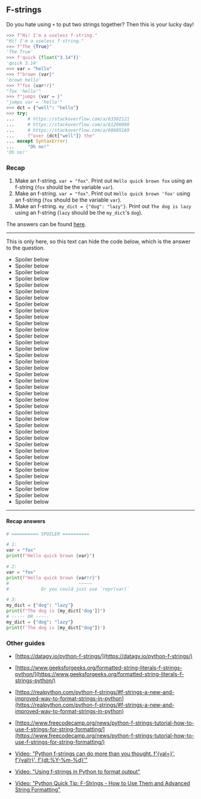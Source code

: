 ## F-strings

Do you hate using `+` to put two strings together? Then this is your lucky day!

```py
>>> f"Hi! I'm a useless f-string."
"Hi! I'm a useless f-string."
>>> f"The {True}"
'The True'
>>> f'quick {float("3.14")}'
'quick 3.14'
>>> var = "hello"
>>> f"brown {var}"
'brown hello'
>>> f"fox {var!r}"
"fox 'hello'"
>>> f"jumps {var = }"
"jumps var = 'hello'"
>>> dct = {"well": "hello"}
>>> try:
...     # https://stackoverflow.com/a/63302121
...     # https://stackoverflow.com/a/61206080
...     # https://stackoverflow.com/a/60605169
...     f"over {dct["well"]} the"
... except SyntaxError:
...     "Oh no!"
'Oh no!'

```

### Recap

1. Make an f-string. `var = "fox"`. Print out `Hello quick brown fox` using an f-string (`fox` should be the variable `var`).
2. Make an f-string. `var = "fox"`. Print out `Hello quick brown 'fox'` using an f-string (`fox` should be the variable `var`).
3. Make an f-string. `my_dict = {"dog": "lazy"}`. Print out `The dog is lazy` using an f-string (`lazy` should be the `my_dict`'s `dog`).

The answers can be found [here](#recap-answers).

---

This is only here, so this text can hide the code below, which is the answer to the question.

- Spoiler below
- Spoiler below
- Spoiler below
- Spoiler below
- Spoiler below
- Spoiler below
- Spoiler below
- Spoiler below
- Spoiler below
- Spoiler below
- Spoiler below
- Spoiler below
- Spoiler below
- Spoiler below
- Spoiler below
- Spoiler below
- Spoiler below
- Spoiler below
- Spoiler below
- Spoiler below
- Spoiler below
- Spoiler below
- Spoiler below
- Spoiler below
- Spoiler below
- Spoiler below
- Spoiler below
- Spoiler below
- Spoiler below
- Spoiler below
- Spoiler below
- Spoiler below
- Spoiler below
- Spoiler below
- Spoiler below
- Spoiler below
- Spoiler below
- Spoiler below
- Spoiler below

---

#### Recap answers

```py
# ========== SPOILER ==========

# 1:
var = "fox"
print(f"Hello quick brown {var}")

# 2:
var = "fox"
print(f"Hello quick brown {var!r}")
#                          ~~~~~
#            Or you could just use `repr(var)`

# 3:
my_dict = {"dog": "lazy"}
print(f"The dog is {my_dict['dog']}")
# ----- OR -----
my_dict = {"dog": "lazy"}
print(f'The dog is {my_dict["dog"]}')
```

### Other guides

- [https://datagy.io/python-f-strings/](https://datagy.io/python-f-strings/)
- [https://www.geeksforgeeks.org/formatted-string-literals-f-strings-python/](https://www.geeksforgeeks.org/formatted-string-literals-f-strings-python/)
- [https://realpython.com/python-f-strings/#f-strings-a-new-and-improved-way-to-format-strings-in-python](https://realpython.com/python-f-strings/#f-strings-a-new-and-improved-way-to-format-strings-in-python)
- [https://www.freecodecamp.org/news/python-f-strings-tutorial-how-to-use-f-strings-for-string-formatting/](https://www.freecodecamp.org/news/python-f-strings-tutorial-how-to-use-f-strings-for-string-formatting/)

- [Video: "Python f-strings can do more than you thought. f'{val=}', f'{val!r}', f'{dt:%Y-%m-%d}'"](https://youtu.be/BxUxX1Ku1EQ)
- [Video: "Using f-strings in Python to format output"](https://youtu.be/ptlQiNju11k)
- [Video: "Python Quick Tip: F-Strings - How to Use Them and Advanced String Formatting"](https://youtu.be/nghuHvKLhJA)
